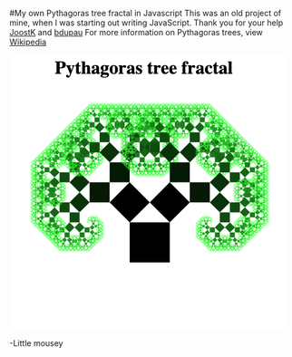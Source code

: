 #My own Pythagoras tree fractal in Javascript
This was an old project of mine, when I was starting out writing JavaScript. Thank you for your help [JoostK](https://github.com/JoostK) and [bdupau](https://github.com/bdupau)
For more information on Pythagoras trees, view [Wikipedia](https://en.wikipedia.org/wiki/Pythagoras_tree_%28fractal%29)

![Pythagoras tree](fractal.png)

-Little mousey
